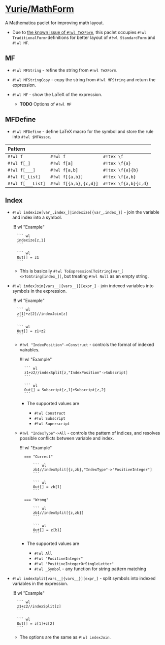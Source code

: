 # [Yurie/MathForm](https://github.com/yuriever/Yurie-MathForm)

A Mathematica paclet for improving math layout.

* Due to [the known issue of `#!wl TeXForm`](https://mathematica.stackexchange.com/a/47740/86893), this paclet occupies `#!wl TraditionalForm`-definitions for better layout of `#!wl StandardForm` and `#!wl MF`.

## MF

* `#!wl MFString` - refine the string from `#!wl TeXForm`.

* `#!wl MFStringCopy` - copy the string from `#!wl MFString` and return the expression.

* `#!wl MF` - show the LaTeX of the expression.

    * **TODO** Options of `#!wl MF`

## MFDefine

* `#!wl MFDefine` - define LaTeX macro for the symbol and store the rule into `#!wl $MFAssoc`.

<center>

| Pattern           |                       |                      |
| :---------------- | :-------------------- | :------------------- |
| `#!wl f`          | `#!wl f`              | `#!tex \f`           |
| `#!wl f[_]`       | `#!wl f[a]`           | `#!tex \f{a}`        |
| `#!wl f[___]`     | `#!wl f[a,b]`         | `#!tex \f{a}{b}`     |
| `#!wl f[_List]`   | `#!wl f[{a,b}]`       | `#!tex \f{a,b}`      |
| `#!wl f[___List]` | `#!wl f[{a,b},{c,d}]` | `#!tex \f{a,b}{c,d}` |

</center>

## Index

* `#!wl indexize[var_,index_]|indexize[{var_,index_}]` - join the variable and index into a symbol.

    !!! wl "Example"

        ``` wl
        indexize[z,1]
        ```

        ``` wl
        Out[] = z1
        ```

    * This is basically `#!wl ToExpression[ToString[var_]<>ToString[index_]]`, but treating `#!wl Null` as an empty string.

* `#!wl indexJoin[vars__|{vars__}][expr_]` - join indexed variables into symbols in the expression.

    !!! wl "Example"

        ``` wl
        z[1]+z[2]//indexJoin[z]
        ```

        ``` wl
        Out[] = z1+z2
        ```

    * `#!wl "IndexPosition"->Construct` - controls the format of indexed vairables.

        !!! wl "Example"

            ``` wl
            z1+z2//indexSplit[z,"IndexPosition"->Subscript]
            ```

            ``` wl
            Out[] = Subscript[z,1]+Subscript[z,2]
            ```

        * The supported values are

            * `#!wl Construct`
            * `#!wl Subscript`
            * `#!wl Superscript`

    * `#!wl "IndexType"->All` - controls the pattern of indices, and resolves possible conflicts between variable and index.

        !!! wl "Example"

            === "Correct"

                ``` wl
                zb1//indexSplit[{z,zb},"IndexType"->"PositiveInteger"]
                ```

                ``` wl
                Out[] = zb[1]
                ```

            === "Wrong"

                ``` wl
                zb1//indexSplit[{z,zb}]
                ```

                ``` wl
                Out[] = z[b1]
                ```

        * The supported values are

            * `#!wl All`
            * `#!wl "PositiveInteger"`
            * `#!wl "PositiveIntegerOrSingleLetter"`
            * `#!wl _Symbol` - any function for string pattern matching


* `#!wl indexSplit[vars__|{vars__}][expr_]` - split symbols into indexed variables in the expression.

    !!! wl "Example"

        ``` wl
        z1+z2//indexSplit[z]
        ```

        ``` wl
        Out[] = z[1]+z[2]
        ```

    * The options are the same as `#!wl indexJoin`.
